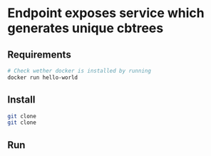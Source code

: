 # Endpoint exposes service which generates unique cbtrees

## Requirements
```sh
# Check wether docker is installed by running
docker run hello-world
```
## Install

```sh
git clone 
git clone
```

## Run



